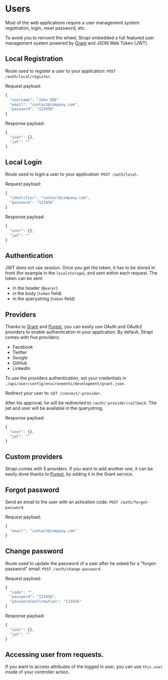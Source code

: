 # Users

Most of the web applications require a user management system: registration, login,
reset password, etc.

To avoid you to reinvent the wheel, Strapi embedded a full featured user management
system powered by [Grant](https://github.com/simov/grant) and JSON Web Token (JWT).

## Local Registration

Route used to register a user to your application: `POST /auth/local/register`.

Request payload:

```js
{
  "username": "John DOE"
  "email": "contact@company.com",
  "password": "123456"
}
```

Response payload:

```js
{
  "user": {},
  "jwt": ""
}
```

## Local Login

Route used to login a user to your application: `POST /auth/local`.

Request payload:

```js
{
  "identifier": "contact@company.com",
  "password": "123456"
}
```

Response payload:

```js
{
  "user": {},
  "jwt": ""
}
```

## Authentication

JWT does not use session. Once you get the token, it has to be stored in front (for
example in the `localstorage`), and sent within each request. The token can be sent:
- in the header (`Bearer`)
- in the body (`token` field)
- in the querystring (`token` field)

## Providers

Thanks to [Grant](https://github.com/simov/grant) and [Purest](https://github.com/simov/purest), you can easily use OAuth and OAuth2
providers to enable authentication in your application. By default,
Strapi comes with five providers:
- Facebook
- Twitter
- Google
- GitHub
- LinkedIn

To use the providers authentication, set your credentials in
`./api/user/config/environments/development/grant.json`.

Redirect your user to: `GET /connect/:provider`.

After his approval, he will be redirected to `/auth/:provider/callback`. The jwt and user will be available in the querystring.

Response payload:

```js
{
  "user": {},
  "jwt": ""
}
```

## Custom providers

Strapi comes with 5 providers. If you want to add another one, it can be easily done thanks to [Purest](https://github.com/simov/purest), by adding it in the Grant service.

## Forgot password

Send an email to the user with an activation code: `POST /auth/forgot-password`.

Request payload:

```js
{
  "email": "contact@company.com"
}
```

## Change password

Route used to update the password of a user after he asked for a
"forgot-password" email: `POST /auth/change-password`.

Request payload:

```js
{
  "code": "",
  "password": "123456",
  "passwordConfirmation": "123456"
}
```

Response payload:

```js
{
  "user": {},
  "jwt": ""
}
```


## Accessing user from requests.

If you want to access attributes of the logged in user, you can use `this.user` inside of your controller action. 
